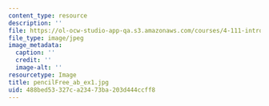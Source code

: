 ```yaml
---
content_type: resource
description: ''
file: https://ol-ocw-studio-app-qa.s3.amazonaws.com/courses/4-111-introduction-to-architecture-environmental-design-spring-2014/488bed53327ca23473ba203d444ccff8_pencilFree_ab_ex1.jpg
file_type: image/jpeg
image_metadata:
  caption: ''
  credit: ''
  image-alt: ''
resourcetype: Image
title: pencilFree_ab_ex1.jpg
uid: 488bed53-327c-a234-73ba-203d444ccff8
---
```

